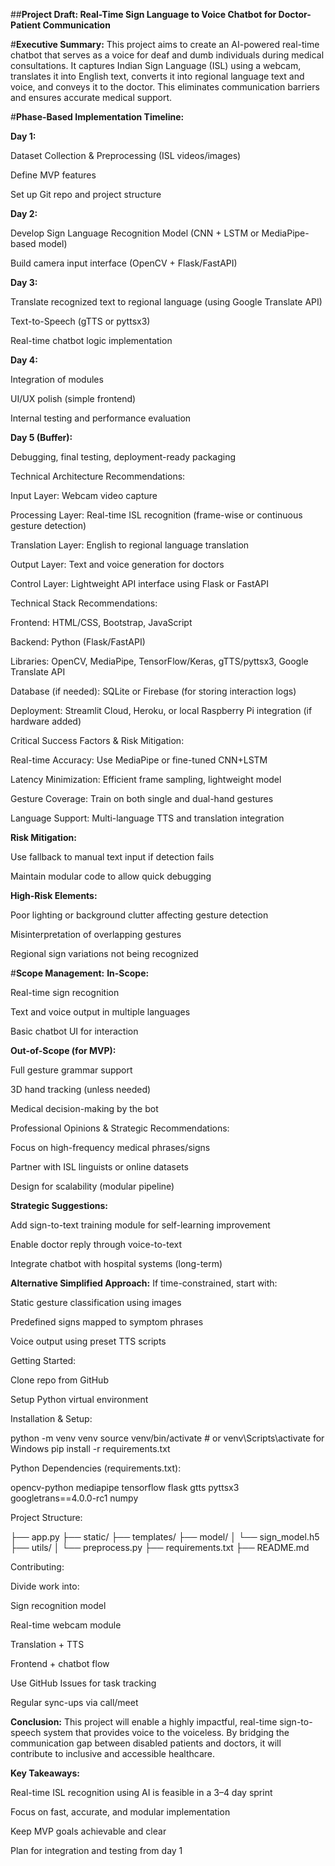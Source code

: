 ##**Project Draft: Real-Time Sign Language to Voice Chatbot for Doctor-Patient Communication**

#**Executive Summary:**
This project aims to create an AI-powered real-time chatbot that serves as a voice for deaf and dumb individuals during medical consultations. It captures Indian Sign Language (ISL) using a webcam, translates it into English text, converts it into regional language text and voice, and conveys it to the doctor. This eliminates communication barriers and ensures accurate medical support.

#**Phase-Based Implementation Timeline:**

**Day 1:**

Dataset Collection & Preprocessing (ISL videos/images)

Define MVP features

Set up Git repo and project structure

**Day 2:**

Develop Sign Language Recognition Model (CNN + LSTM or MediaPipe-based model)

Build camera input interface (OpenCV + Flask/FastAPI)

**Day 3:**

Translate recognized text to regional language (using Google Translate API)

Text-to-Speech (gTTS or pyttsx3)

Real-time chatbot logic implementation

**Day 4:**

Integration of modules

UI/UX polish (simple frontend)

Internal testing and performance evaluation

**Day 5 (Buffer):**

Debugging, final testing, deployment-ready packaging

Technical Architecture Recommendations:

Input Layer: Webcam video capture

Processing Layer: Real-time ISL recognition (frame-wise or continuous gesture detection)

Translation Layer: English to regional language translation

Output Layer: Text and voice generation for doctors

Control Layer: Lightweight API interface using Flask or FastAPI

Technical Stack Recommendations:

Frontend: HTML/CSS, Bootstrap, JavaScript

Backend: Python (Flask/FastAPI)

Libraries: OpenCV, MediaPipe, TensorFlow/Keras, gTTS/pyttsx3, Google Translate API

Database (if needed): SQLite or Firebase (for storing interaction logs)

Deployment: Streamlit Cloud, Heroku, or local Raspberry Pi integration (if hardware added)

Critical Success Factors & Risk Mitigation:

Real-time Accuracy: Use MediaPipe or fine-tuned CNN+LSTM

Latency Minimization: Efficient frame sampling, lightweight model

Gesture Coverage: Train on both single and dual-hand gestures

Language Support: Multi-language TTS and translation integration

**Risk Mitigation:**

Use fallback to manual text input if detection fails

Maintain modular code to allow quick debugging

**High-Risk Elements:**

Poor lighting or background clutter affecting gesture detection

Misinterpretation of overlapping gestures

Regional sign variations not being recognized

#**Scope Management:**
**In-Scope:**

Real-time sign recognition

Text and voice output in multiple languages

Basic chatbot UI for interaction

**Out-of-Scope (for MVP):**

Full gesture grammar support

3D hand tracking (unless needed)

Medical decision-making by the bot

Professional Opinions & Strategic Recommendations:

Focus on high-frequency medical phrases/signs

Partner with ISL linguists or online datasets

Design for scalability (modular pipeline)

**Strategic Suggestions:**

Add sign-to-text training module for self-learning improvement

Enable doctor reply through voice-to-text

Integrate chatbot with hospital systems (long-term)

**Alternative Simplified Approach:**
If time-constrained, start with:

Static gesture classification using images

Predefined signs mapped to symptom phrases

Voice output using preset TTS scripts

Getting Started:

Clone repo from GitHub

Setup Python virtual environment

Installation & Setup:

python -m venv venv
source venv/bin/activate  # or venv\Scripts\activate for Windows
pip install -r requirements.txt

Python Dependencies (requirements.txt):

opencv-python
mediapipe
tensorflow
flask
gtts
pyttsx3
googletrans==4.0.0-rc1
numpy

Project Structure:

├── app.py
├── static/
├── templates/
├── model/
│   └── sign_model.h5
├── utils/
│   └── preprocess.py
├── requirements.txt
├── README.md

Contributing:

Divide work into:

Sign recognition model

Real-time webcam module

Translation + TTS

Frontend + chatbot flow

Use GitHub Issues for task tracking

Regular sync-ups via call/meet

**Conclusion:**
This project will enable a highly impactful, real-time sign-to-speech system that provides voice to the voiceless. By bridging the communication gap between disabled patients and doctors, it will contribute to inclusive and accessible healthcare.

**Key Takeaways:**

Real-time ISL recognition using AI is feasible in a 3–4 day sprint

Focus on fast, accurate, and modular implementation

Keep MVP goals achievable and clear

Plan for integration and testing from day 1
